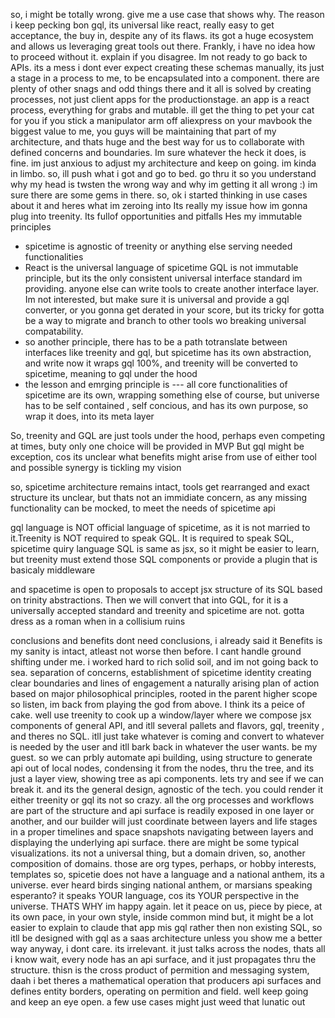 so, i might be totally wrong. give me a use case that shows why.
The reason i keep pecking bon gql, its universal like react, really easy to get acceptance, the buy in, despite any of
its flaws. its got a huge ecosystem and allows us leveraging great tools out there. Frankly, i have no idea how to
proceed without it. explain if you disagree. Im not ready to go back to APIs. its a mess
i dont ever expect creating these schemas manually, its just a stage in a process to me, to be encapsulated into a
component. there are plenty of other snags and odd things there and it all is solved by creating processes, not just
client apps for the productionstage. an app is a react process, everything for grabs and mutable. ill get the thing to
pet your cat for you if you stick a manipulator arm off aliexpress on your mavbook
the biggest value to me, you guys will be maintaining that part of my architecture, and thats huge and the best way for
us to collaborate with defined concerns and boundaries. Im sure whatever the heck it does, is fine. im just anxious to
adjust my architecture and keep on going. im kinda in limbo.
so, ill push what i got and go to bed.
go thru it so you understand why my head is twsten the wrong way and why im getting it all wrong :)
im sure there are some gems in there.
so, ok
i started thinking in use cases about it and heres what im zeroing into
Its really my issue how im gonna plug into treenity.
Its fullof opportunities and pitfalls
Hes my immutable principles

* spicetime is agnostic of treenity or anything else serving needed functionalities
* React is the universal language of spicetime
  GQL is not immutable principle, but its the only consistent universal interface standard im providing. anyone else can
  write tools to create another interface layer. Im not interested, but make sure it is universal and provide a gql
  converter, or you gonna get derated in your score, but its tricky for gotta be a way to migrate and branch to other
  tools wo breaking universal compatability.
* so another principle, there has to be a path totranslate between interfaces like treenity and gql, but spicetime has
  its own abstraction, and write now it wraps gql 100%, and treenity will be converted to spicetime, meaning to gql
  under the hood
* the lesson and emrging principle is --- all core functionalities of spicetime are its own, wrapping something else of
  course, but universe has to be self contained , self concious, and has its own purpose, so wrap it does, into its meta
  layer

So, treenity and GQL are just tools under the hood, perhaps even competing at times, buty only one choice will be
provided in MVP
But gql might be exception, cos its unclear what benefits might arise from use of either tool and possible synergy is
tickling my vision

so, spicetime architecture remains intact, tools get rearranged and exact structure its unclear, but thats not an
immidiate concern, as any missing functionality can be mocked, to meet the needs of spicetime api

gql language is NOT official language of spicetime, as it is not married to it.Treenity is NOT required to speak GQL. It
is required to speak SQL, spicetime quiry language
SQL is same as jsx, so it might be easier to learn, but treenity must extend those SQL components or provide a plugin
that is basicaly middleware

and spacetime is open to proposals to accept jsx structure of its SQL based on trinity abstractions. Then we will
convert that into GQL, for it is a universally accepted standard and treenity and spicetime are not. gotta dress as a
roman when in a collisium ruins

conclusions and benefits
dont need conclusions, i already said it
Benefits is my sanity is intact, atleast not worse then before.
I cant handle ground shifting under me. i worked hard to rich solid soil, and im not going back to sea.
separation of concerns, establishment of spicetime identity
creating clear boundaries and lines of engagement
a naturally arising plan of action based on major philosophical principles, rooted in the parent higher scope
so listen, im back from playing the god from above.
I think its a peice of cake. well use treenity to cook up a window/layer where we compose jsx components of general API,
and itll several pallets and flavors, gql, treenity , and theres no SQL. itll just take whatever is coming and convert
to whatever is needed by the user and itll bark back in whatever the user wants. be my guest.
so we can prbly automate api building, using structure to generate api out of local nodes, condensing it from the nodes,
thru the tree, and its just a layer view, showing tree as api components. lets try and see if we can break it. and its
the general design, agnostic of the tech. you could render it either treenity or gql
its not so crazy. all the org processes and workflows are part of the structure and api surface is readily exposed in
one layer or another, and our builder will just coordinate between layers and life stages in a proper timelines and
space snapshots navigating between layers and displaying the underlying api surface. there are might be some typical
visualizations. its not a universal thing, but a domain driven, so, another composition of domains. those are org types,
perhaps, or hobby interests, templates
so, spicetie does not have a language and a national anthem, its a universe. ever heard birds singing national anthem,
or marsians speaking esperanto?
it speaks YOUR language, cos its YOUR perspective in the universe. THATS WHY
im happy again. let it peace on us, piece by piece, at its own pace, in your own style, inside common mind
but, it might be a lot easier to explain to claude that app mis gql rather then non existing SQL, so itll be designed
with gql as a saas architecture
unless you show me a better way
anyway, i dont care. its irrelevant. it just talks across the nodes, thats all i know
wait, every node has an api surface, and it just propagates thru the structure. thisn is the cross product of permition
and messaging system, daah
i bet theres a mathematical operation that producers api surfaces and defines entity borders, operating on permition and
field. well keep going and keep an eye open. a few use cases might just weed that lunatic out
